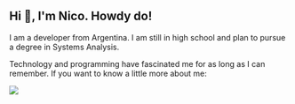 ## Hi 👋, I'm Nico. Howdy do!
I am a developer from Argentina. I am still in high school and plan to pursue a degree in Systems Analysis.

Technology and programming have fascinated me for as long as I can remember. If you want to know a little more about me:

![](https://i.imgur.com/eJ3Qihe.png)

